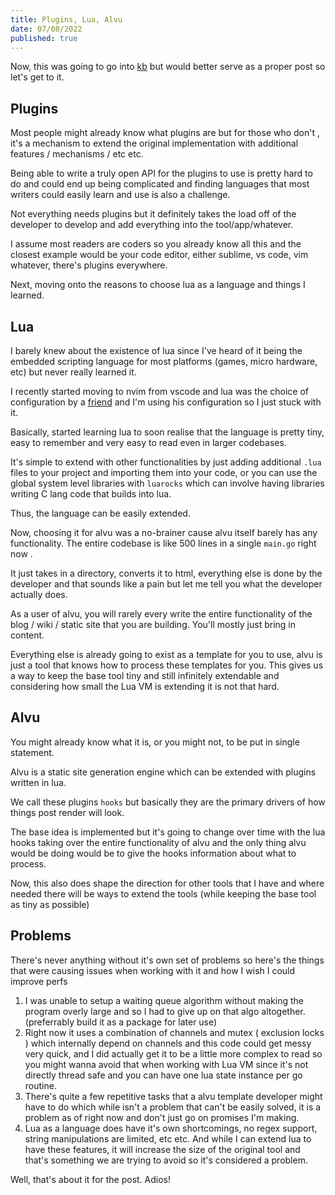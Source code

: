 ```yaml
---
title: Plugins, Lua, Alvu
date: 07/08/2022
published: true
---
```


Now, this was going to go into [kb](https://kb.barelyhuman.dev) but would better serve as a proper post so let's get to it.

## Plugins

Most people might already know what plugins are but for those who don't , it's a mechanism to extend the original implementation with additional features / mechanisms / etc etc.

Being able to write a truly open API for the plugins to use is pretty hard to do and could end up being complicated and finding languages that most writers could easily learn and use is also a challenge.

Not everything needs plugins but it definitely takes the load off of the developer to develop and add everything into the tool/app/whatever.

I assume most readers are coders so you already know all this and the closest example would be your code editor, either sublime, vs code, vim whatever, there's plugins everywhere.

Next, moving onto the reasons to choose lua as a language and things I learned.

## Lua

I barely knew about the existence of lua since I've heard of it being the embedded scripting language for most platforms (games, micro hardware, etc) but never really learned it.

I recently started moving to nvim from vscode and lua was the choice of configuration by a [friend](https://mellow.dev/) and I'm using his configuration so I just stuck with it.

Basically, started learning lua to soon realise that the language is pretty tiny, easy to remember and very easy to read even in larger codebases.

It's simple to extend with other functionalities by just adding additional `.lua` files to your project and importing them into your code, or you can use the global system level libraries with `luarocks` which can involve having libraries writing C lang code that builds into lua.

Thus, the language can be easily extended.

Now, choosing it for alvu was a no-brainer cause alvu itself barely has any
functionality. The entire codebase is like 500 lines in a single `main.go` right now
.

It just takes in a directory, converts it to html, everything else is done by the developer and that sounds like a pain but let me tell you what the developer actually does.

As a user of alvu, you will rarely every write the entire functionality of the
blog / wiki / static site that you are building. You'll mostly just bring in
content.

Everything else is already going to exist as a template for you to use, alvu
is just a tool that knows how to process these templates for you. This gives
us a way to keep the base tool tiny and still infinitely extendable and considering how small the Lua VM is extending it is not that hard.

## Alvu

You might already know what it is, or you might not, to be put in single statement.

Alvu is a static site generation engine which can be extended with plugins written in lua.

We call these plugins `hooks` but basically they are the primary drivers of how things post render will look.

The base idea is implemented but it's going to change over time with the lua hooks taking over the entire functionality of alvu and the only thing alvu would be doing would be to give the hooks information about what to process.

Now, this also does shape the direction for other tools that I have and where
needed there will be ways to extend the tools (while keeping the base tool as tiny
as possible)

## Problems

There's never anything without it's own set of problems so here's the things that were causing issues when working with it and how I wish I could improve perfs

1. I was unable to setup a waiting queue algorithm without making the program overly large and so I had to give up on that algo altogether. (preferrably build it as a package for later use)
2. Right now it uses a combination of channels and mutex ( exclusion locks ) which internally depend on channels and this code could get messy very quick, and I did actually get it to be a little more complex to read so you might wanna avoid that when working with Lua VM since it's not directly thread safe and you can have one lua state instance per go routine.
3. There's quite a few repetitive tasks that a alvu template developer might have to do which while isn't a problem that can't be easily solved, it is a problem as of right now and don't just go on promises I'm making.
4. Lua as a language does have it's own shortcomings, no regex support, string manipulations are limited, etc etc. And while I can extend lua to have these features, it will increase the size of the original tool and that's something we are trying to avoid so it's considered a problem.

Well,
that's about it for the post.
Adios!
